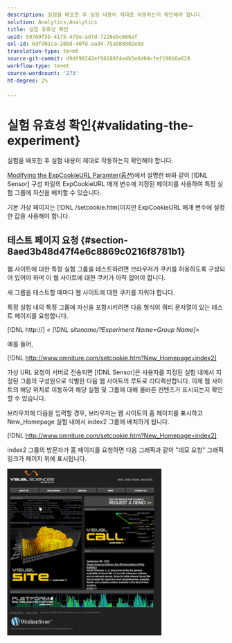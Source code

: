 ```yaml
---
description: 실험을 배포한 후 실험 내용이 제대로 작동하는지 확인해야 합니다.
solution: Analytics,Analytics
title: 실험 유효성 확인
uuid: 59769f5b-4175-479e-ad7d-7226e9c666af
exl-id: 6dfd01ca-288d-40fd-aad4-75a588902ebd
translation-type: tm+mt
source-git-commit: d9df90242ef96188f4e4b5e6d04cfef196b0a628
workflow-type: tm+mt
source-wordcount: '273'
ht-degree: 2%

---
```


# 실험 유효성 확인{#validating-the-experiment}

실험을 배포한 후 실험 내용이 제대로 작동하는지 확인해야 합니다.

[Modifying the ExpCookieURL Paramter(옵션)](../../home/c-undst-ctrld-exp/t-en-ctrld-exp/c-mod-expckurl-prm.md#concept-215bf86bab4e4ec0b0cc803ec48a8fcf)에서 설명한 바와 같이 [!DNL Sensor] 구성 파일의 ExpCookieURL 매개 변수에 지정된 페이지를 사용하여 특정 실험 그룹에 자신을 배치할 수 있습니다.

기본 가상 페이지는 [!DNL /setcookie.htm]이지만 ExpCookieURL 매개 변수에 설정한 값을 사용해야 합니다.

## 테스트 페이지 요청 {#section-8aed3b48d47f4e6c8869c0216f8781b1}

웹 사이트에 대한 특정 실험 그룹을 테스트하려면 브라우저가 쿠키를 허용하도록 구성되어 있어야 하며 이 웹 사이트에 대한 쿠키가 아직 없어야 합니다.

새 그룹을 테스트할 때마다 웹 사이트에 대한 쿠키를 지워야 합니다.

특정 실험 내의 특정 그룹에 자신을 포함시키려면 다음 형식의 쿼리 문자열이 있는 테스트 페이지를 요청합니다.

[!DNL http://] *&lt; [!DNL sitename/?Experiment Name=Group Name]>*

예를 들어,

[!DNL http://www.omniture.com/setcookie.htm?New_Homepage=index2]

가상 URL 요청이 서버로 전송되면 [!DNL Sensor]은 사용자를 지정된 실험 내에서 지정된 그룹의 구성원으로 식별한 다음 웹 사이트의 루트로 리디렉션합니다. 이제 웹 사이트의 해당 위치로 이동하여 해당 실험 및 그룹에 대해 올바른 컨텐츠가 표시되는지 확인할 수 있습니다.

브라우저에 다음을 입력할 경우, 브라우저는 웹 사이트의 홈 페이지를 표시하고 New_Homepage 실험 내에서 index2 그룹에 배치하게 됩니다.

[!DNL http://www.omniture.com/setcookie.htm?New_Homepage=index2]

index2 그룹의 방문자가 홈 페이지를 요청하면 다음 그래픽과 같이 &quot;데모 요청&quot; 그래픽 링크가 페이지 위에 표시됩니다.

![](assets/TestPage.png)

